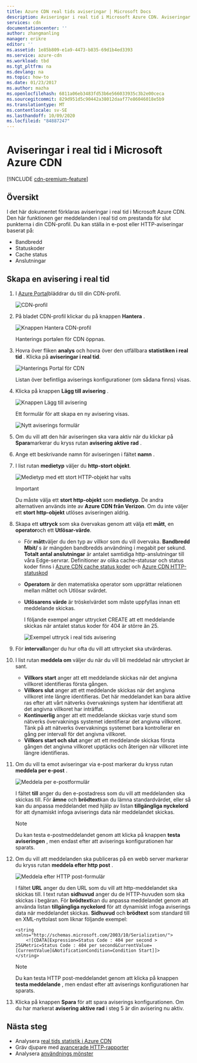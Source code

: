 ```yaml
---
title: Azure CDN real tids aviseringar | Microsoft Docs
description: Aviseringar i real tid i Microsoft Azure CDN. Aviseringar i real tid ger aviseringar om prestanda för slut punkterna i din CDN-profil.
services: cdn
documentationcenter: ''
author: zhangmanling
manager: erikre
editor: ''
ms.assetid: 1e85b809-e1a9-4473-b835-69d1b4ed3393
ms.service: azure-cdn
ms.workload: tbd
ms.tgt_pltfrm: na
ms.devlang: na
ms.topic: how-to
ms.date: 01/23/2017
ms.author: mazha
ms.openlocfilehash: 6811a06eb3483fd53b6e566033935c3b2e00ceca
ms.sourcegitcommit: 829d951d5c90442a38012daaf77e86046018e5b9
ms.translationtype: MT
ms.contentlocale: sv-SE
ms.lasthandoff: 10/09/2020
ms.locfileid: "84887247"
---
```

# <a name="real-time-alerts-in-microsoft-azure-cdn"></a>Aviseringar i real tid i Microsoft Azure CDN
[!INCLUDE [cdn-premium-feature](../../includes/cdn-premium-feature.md)]

## <a name="overview"></a>Översikt
I det här dokumentet förklaras aviseringar i real tid i Microsoft Azure CDN. Den här funktionen ger meddelanden i real tid om prestanda för slut punkterna i din CDN-profil.  Du kan ställa in e-post eller HTTP-aviseringar baserat på:

* Bandbredd
* Statuskoder
* Cache status
* Anslutningar

## <a name="creating-a-real-time-alert"></a>Skapa en avisering i real tid
1. I [Azure Portal](https://portal.azure.com)bläddrar du till din CDN-profil.
   
    ![CDN-profil](./media/cdn-real-time-alerts/cdn-profile-blade.png)
1. På bladet CDN-profil klickar du på knappen **Hantera** .
   
    ![Knappen Hantera CDN-profil](./media/cdn-real-time-alerts/cdn-manage-btn.png)
   
    Hanterings portalen för CDN öppnas.
3. Hovra över fliken **analys** och hovra över den utfällbara **statistiken i real tid** .  Klicka på **aviseringar i real tid**.
   
    ![Hanterings Portal för CDN](./media/cdn-real-time-alerts/cdn-premium-portal.png)
   
    Listan över befintliga aviserings konfigurationer (om sådana finns) visas.
4. Klicka på knappen **Lägg till avisering** .
   
    ![Knappen Lägg till avisering](./media/cdn-real-time-alerts/cdn-add-alert.png)
   
    Ett formulär för att skapa en ny avisering visas.
   
    ![Nytt aviserings formulär](./media/cdn-real-time-alerts/cdn-new-alert.png)
5. Om du vill att den här aviseringen ska vara aktiv när du klickar på **Spara**markerar du kryss rutan **avisering aktive rad** .
6. Ange ett beskrivande namn för aviseringen i fältet **namn** .
7. I list rutan **medietyp** väljer du **http-stort objekt**.
   
    ![Medietyp med ett stort HTTP-objekt har valts](./media/cdn-real-time-alerts/cdn-http-large.png)
   
   > [!IMPORTANT]
   > Du måste välja ett **stort http-objekt** som **medietyp**.  De andra alternativen används inte av **Azure CDN från Verizon**.  Om du inte väljer ett **stort http-objekt** utlöses aviseringen aldrig.
   > 
   > 
8. Skapa ett **uttryck** som ska övervakas genom att välja ett **mått**, en **operator**och ett **Utlösar-värde**.
   
   * För **mått**väljer du den typ av villkor som du vill övervaka.  **Bandbredd Mbit/** s är mängden bandbredds användning i megabit per sekund.  **Totalt antal anslutningar** är antalet samtidiga http-anslutningar till våra Edge-servrar.  Definitioner av olika cache-statusar och status koder finns i [Azure CDN cache status koder](/previous-versions/azure/mt759237(v=azure.100)) och [Azure CDN HTTP-statuskod](/previous-versions/azure/mt759238(v=azure.100))
   * **Operatorn** är den matematiska operator som upprättar relationen mellan måttet och Utlösar svärdet.
   * **Utlösarens värde** är tröskelvärdet som måste uppfyllas innan ett meddelande skickas.
     
     I följande exempel anger uttrycket CREATE att ett meddelande skickas när antalet status koder för 404 är större än 25.
     
     ![Exempel uttryck i real tids avisering](./media/cdn-real-time-alerts/cdn-expression.png)
9. För **intervall**anger du hur ofta du vill att uttrycket ska utvärderas.
10. I list rutan **meddela om** väljer du när du vill bli meddelad när uttrycket är sant.
    
    * **Villkors start** anger att ett meddelande skickas när det angivna villkoret identifieras första gången.
    * **Villkors slut** anger att ett meddelande skickas när det angivna villkoret inte längre identifieras. Det här meddelandet kan bara aktive ras efter att vårt nätverks övervaknings system har identifierat att det angivna villkoret har inträffat.
    * **Kontinuerlig** anger att ett meddelande skickas varje stund som nätverks övervaknings systemet identifierar det angivna villkoret. Tänk på att nätverks övervaknings systemet bara kontrollerar en gång per intervall för det angivna villkoret.
    * **Villkors start och slut** anger att ett meddelande skickas första gången det angivna villkoret upptäcks och återigen när villkoret inte längre identifieras.
1. Om du vill ta emot aviseringar via e-post markerar du kryss rutan **meddela per e-post** .  
    
    ![Meddela per e-postformulär](./media/cdn-real-time-alerts/cdn-notify-email.png)
    
    I fältet **till** anger du den e-postadress som du vill att meddelanden ska skickas till. För **ämne** och **brödtext**kan du lämna standardvärdet, eller så kan du anpassa meddelandet med hjälp av listan **tillgängliga nyckelord** för att dynamiskt infoga aviserings data när meddelandet skickas.
    
    > [!NOTE]
    > Du kan testa e-postmeddelandet genom att klicka på knappen **testa aviseringen** , men endast efter att aviserings konfigurationen har sparats.
    > 
    > 
12. Om du vill att meddelanden ska publiceras på en webb server markerar du kryss rutan **meddela efter http post** .
    
    ![Meddela efter HTTP post-formulär](./media/cdn-real-time-alerts/cdn-notify-http.png)
    
    I fältet **URL** anger du den URL som du vill att http-meddelandet ska skickas till. I text rutan **sidhuvud** anger du de HTTP-huvuden som ska skickas i begäran.  För **brödtext**kan du anpassa meddelandet genom att använda listan **tillgängliga nyckelord** för att dynamiskt infoga aviserings data när meddelandet skickas.  **Sidhuvud** och **brödtext** som standard till en XML-nyttolast som liknar följande exempel:
    
    ```
    <string xmlns="http://schemas.microsoft.com/2003/10/Serialization/">
        <![CDATA[Expression=Status Code : 404 per second > 25&Metric=Status Code : 404 per second&CurrentValue=[CurrentValue]&NotificationCondition=Condition Start]]>
    </string>
    ```
    
    > [!NOTE]
    > Du kan testa HTTP post-meddelandet genom att klicka på knappen **testa meddelande** , men endast efter att aviserings konfigurationen har sparats.
    > 
    > 
13. Klicka på knappen **Spara** för att spara aviserings konfigurationen.  Om du har markerat **avisering aktive rad** i steg 5 är din avisering nu aktiv.

## <a name="next-steps"></a>Nästa steg
* Analysera [real tids statistik i Azure CDN](cdn-real-time-stats.md)
* Gräv djupare med [avancerade HTTP-rapporter](cdn-advanced-http-reports.md)
* Analysera [användnings mönster](cdn-analyze-usage-patterns.md)

